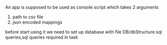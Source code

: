 An app is supposed to be used as console script which takes 2 arguments 
1. path to csv file
2. json encoded mappings

before start using it we need to set up database with file DB/dbStructure.sql
queries,sql queries required in task
